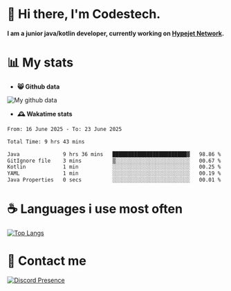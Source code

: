 # 👋 Hi there, I'm Codestech.
**I am a junior java/kotlin developer, currently working on [Hypejet Network](https://github.com/Hypejet).**

# 📊 My stats
- **😸 Github data**

![My github data](https://github-readme-stats.vercel.app/api?username=Codestech1&count_private=true&include_all_commits=true&theme=codeSTACKr)

- **🕰️ Wakatime stats**
<!--START_SECTION:waka-->

```txt
From: 16 June 2025 - To: 23 June 2025

Total Time: 9 hrs 43 mins

Java              9 hrs 36 mins   ████████████████████████▓   98.86 %
GitIgnore file    3 mins          ▒░░░░░░░░░░░░░░░░░░░░░░░░   00.67 %
Kotlin            1 min           ░░░░░░░░░░░░░░░░░░░░░░░░░   00.25 %
YAML              1 min           ░░░░░░░░░░░░░░░░░░░░░░░░░   00.19 %
Java Properties   0 secs          ░░░░░░░░░░░░░░░░░░░░░░░░░   00.01 %
```

<!--END_SECTION:waka-->

# ☕ Languages i use most often
[![Top Langs](https://github-readme-stats.vercel.app/api/top-langs/?username=Codestech1&layout=compact&langs_count=8&exclude_repo=window5000.github.io&theme=codeSTACKr)](https://github.com/anuraghazra/github-readme-stats)

# 💬 Contact me
[![Discord Presence](https://lanyard.cnrad.dev/api/650718742157852740)](https://discord.com/users/650718742157852740)
</br>
